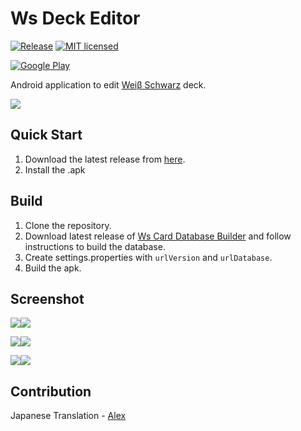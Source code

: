 # Ws Deck Editor
[![Release](https://img.shields.io/github/release/joshuaavalon/WsDeckEditor.svg?style=flat)](https://github.com/joshuaavalon/WsDeckEditor/releases)
[![MIT licensed](https://img.shields.io/badge/license-MIT-blue.svg?style=flat)](https://github.com/joshuaavalon/WsDeckEditor/blob/master/LICENSE)

[![Google Play](https://play.google.com/intl/en_us/badges/images/generic/en_badge_web_generic.png)](https://play.google.com/store/apps/details?id=com.joshuaavalon.wsdeckeditor)

Android application to edit [Weiβ Schwarz](http://ws-tcg.com/) deck.

![](https://raw.githubusercontent.com/joshuaavalon/wsdeckeditor/master/screenshots/003.jpg)

## Quick Start

1. Download the latest release from [here](https://github.com/joshuaavalon/WsDeckEditor/releases).
2. Install the .apk

## Build

1. Clone the repository.
2. Download latest release of [Ws Card Database Builder](https://github.com/joshuaavalon/WsCardDbBuilder) and follow instructions to build the database.
3. Create settings.properties with `urlVersion` and `urlDatabase`.
4. Build the apk.

## Screenshot

![](https://raw.githubusercontent.com/joshuaavalon/wsdeckeditor/master/screenshots/001.jpg)![](https://raw.githubusercontent.com/joshuaavalon/wsdeckeditor/master/screenshots/002.jpg)

![](https://raw.githubusercontent.com/joshuaavalon/wsdeckeditor/master/screenshots/003.jpg)![](https://raw.githubusercontent.com/joshuaavalon/wsdeckeditor/master/screenshots/004.jpg)

![](https://raw.githubusercontent.com/joshuaavalon/wsdeckeditor/master/screenshots/005.jpg)![](https://raw.githubusercontent.com/joshuaavalon/wsdeckeditor/master/screenshots/006.jpg)

## Contribution

Japanese Translation - [Alex](http://www.plurk.com/m/u/alex10076)
